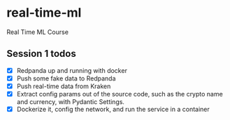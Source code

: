 # real-time-ml
Real Time ML Course


## Session 1 todos
- [x] Redpanda up and running with docker
- [x] Push some fake data to Redpanda
- [x] Push real-time data from Kraken
- [x] Extract config params out of the source code, such as the crypto name and currency, with Pydantic Settings.
- [x] Dockerize it, config the network, and run the service in a container